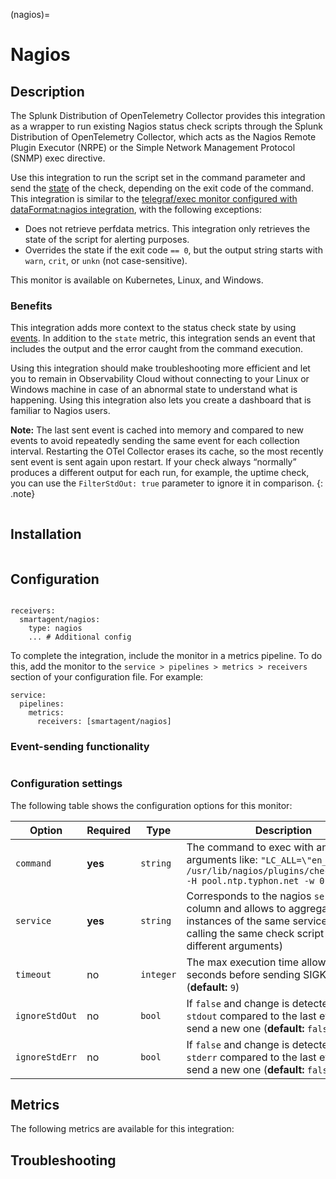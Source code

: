 (nagios)=

# Nagios

<meta name="Description" content="Documentation on nagios monitor">

## Description

The Splunk Distribution of OpenTelemetry Collector provides this integration as a wrapper to run existing Nagios status check scripts through the Splunk Distribution of OpenTelemetry Collector, which acts as the Nagios Remote Plugin Executor (NRPE) or the Simple Network Management Protocol (SNMP) exec directive.

Use this integration to run the script set in the command parameter and send the [state](https://nagios-plugins.org/doc/guidelines.html#AEN78) of the check, depending on the exit code of the command. This integration is similar to the [telegraf/exec monitor configured with dataFormat:nagios integration](https://docs.splunk.com/Observability/gdi/exec/telegraf-exec.html), with the following exceptions:

- Does not retrieve perfdata metrics. This integration only retrieves the state of the script for alerting purposes.
- Overrides the state if the exit code `== 0`, but the output string starts with `warn`, `crit`, or `unkn` (not case-sensitive).

This monitor is available on Kubernetes, Linux, and Windows.

### Benefits

This integration adds more context to the status check state by using [events](https://docs.splunk.com/Observability/alerts-detectors-notifications/view-data-events.html#events-intro). In addition to the `state` metric, this integration sends an event that includes the output and the error caught from the command execution.

Using this integration should make troubleshooting more efficient and let you to remain in Observability Cloud without connecting to your Linux or Windows machine in case of an abnormal state to understand what is happening. Using this integration also lets you create a dashboard that is familiar to Nagios users.

**Note:** The last sent event is cached into memory and compared to new events to avoid repeatedly sending the same event for each collection interval. Restarting the OTel Collector erases its cache, so the  most recently sent event is sent again upon restart. If your check always “normally” produces a different output for each run, for example, the uptime check, you can use the `FilterStdOut: true` parameter to ignore it in comparison.
{: .note}

```{include} /_includes/benefits.md
```

## Installation

```{include} /_includes/collector-installation.md
```

## Configuration

```{include} /_includes/configuration.md
```

```
receivers:
  smartagent/nagios:
    type: nagios
    ... # Additional config
```

To complete the integration, include the monitor in a metrics pipeline. To do this, add the monitor to the `service > pipelines > metrics > receivers` section of your configuration file. For example:

```
service:
  pipelines:
    metrics:
      receivers: [smartagent/nagios]
```

### Event-sending functionality

```{include} /_includes/event-sending-functionality.md
```

### Configuration settings

The following table shows the configuration options for this monitor:

| Option | Required | Type | Description |
| --- | --- | --- | --- |
| `command` | **yes** | `string` | The command to exec with any arguments like: `"LC_ALL=\"en_US.utf8\" /usr/lib/nagios/plugins/check_ntp_time -H pool.ntp.typhon.net -w 0.5 -c 1"` |
| `service` | **yes** | `string` | Corresponds to the nagios `service` column and allows to aggregate all instances of the same service (when calling the same check script with different arguments) |
| `timeout` | no | `integer` | The max execution time allowed in seconds before sending SIGKILL (**default:** `9`) |
| `ignoreStdOut` | no | `bool` | If `false` and change is detected on `stdout` compared to the last event it will send a new one (**default:** `false`) |
| `ignoreStdErr` | no | `bool` | If `false` and change is detected on `stderr` compared to the last event it will send a new one (**default:** `false`) |

## Metrics

The following metrics are available for this integration:

<div class="metrics-yaml" url="https://raw.githubusercontent.com/signalfx/signalfx-agent/main/pkg/monitors/nagios/metadata.yaml"></div>

## Troubleshooting

```{include} /_includes/troubleshooting.md
```
